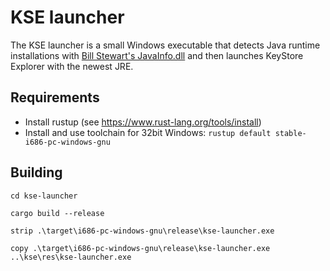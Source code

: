 # KSE launcher

The KSE launcher is a small Windows executable that detects Java runtime installations 
with [Bill Stewart's JavaInfo.dll](https://github.com/Bill-Stewart/JavaInfo) and 
then launches KeyStore Explorer with the newest JRE.  

## Requirements

- Install rustup (see https://www.rust-lang.org/tools/install)
- Install and use toolchain for 32bit Windows: `rustup default stable-i686-pc-windows-gnu`

## Building

`cd kse-launcher`

`cargo build --release`

`strip .\target\i686-pc-windows-gnu\release\kse-launcher.exe`

`copy .\target\i686-pc-windows-gnu\release\kse-launcher.exe ..\kse\res\kse-launcher.exe`